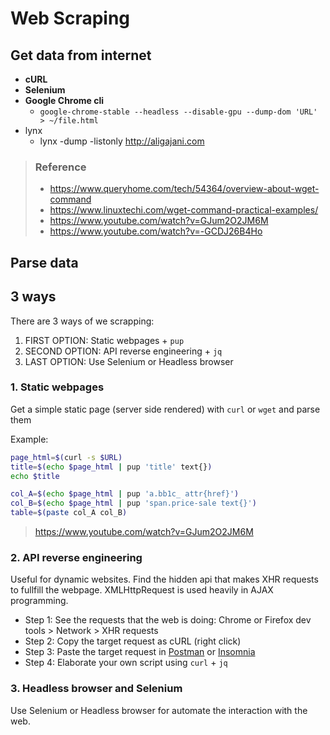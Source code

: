 
# Web Scraping


## Get data from internet

- **cURL**
- **Selenium**
- **Google Chrome cli**
  - `google-chrome-stable --headless --disable-gpu --dump-dom 'URL' > ~/file.html`
- lynx
  - lynx -dump -listonly http://aligajani.com 


> ### Reference
> - https://www.queryhome.com/tech/54364/overview-about-wget-command
> - https://www.linuxtechi.com/wget-command-practical-examples/
> - https://www.youtube.com/watch?v=GJum2O2JM6M
> - https://www.youtube.com/watch?v=-GCDJ26B4Ho

## Parse data




## 3 ways
There are 3 ways of we scrapping:

1. FIRST OPTION: Static webpages + `pup`
2. SECOND OPTION: API reverse engineering + `jq`
3. LAST OPTION: Use Selenium or Headless browser



### 1. Static webpages

Get a simple static page (server side rendered) with `curl` or `wget` and parse them

Example:

```bash
page_html=$(curl -s $URL)
title=$(echo $page_html | pup 'title' text{})
echo $title

col_A=$(echo $page_html | pup 'a.bb1c_ attr{href}')
col_B=$(echo $page_html | pup 'span.price-sale text{}')
table=$(paste col_A col_B)
```

> https://www.youtube.com/watch?v=GJum2O2JM6M



### 2. API reverse engineering

Useful for dynamic websites. Find the hidden api that makes XHR requests to fullfill the webpage. XMLHttpRequest is used heavily in AJAX programming.

- Step 1: See the requests that the web is doing: Chrome or Firefox dev tools > Network > XHR requests
- Step 2: Copy the target request as cURL (right click)
- Step 3: Paste the target request in [Postman](https://www.postman.com) or [Insomnia](https://insomnia.rest)
- Step 4: Elaborate your own script using `curl` + `jq`


### 3. Headless browser and Selenium

Use Selenium or Headless browser for automate the interaction with the web.

